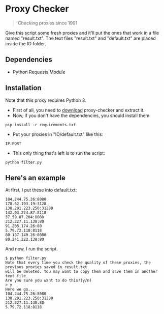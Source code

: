 # Proxy Checker
> Checking proxies since 1901

Give this script some fresh proxies and it'll put the ones that work in a file named "result.txt".
The text files "result.txt" and "default.txt" are placed inside the IO folder.

## Dependencies

- Python Requests Module

## Installation

Note that this proxy requires Python 3.
- First of all, you need to [download][dl] proxy-checker and extract it.
- Now, if you don't have the dependencies, you should install them:

```shell
pip install -r requirements.txt
```

- Put your proxies in "IO/default.txt" like this:
```
IP:PORT
```

- This only thing that's left is to run the script:

```shell
python filter.py
```

## Here's an example

At first, I put these into default.txt:
```
104.244.75.26:8080
178.62.193.19:3128
138.201.223.250:31288
142.93.224.87:8118
37.59.87.204:8080
212.227.11.130:80
91.205.174.26:80
5.79.72.118:8118
80.187.140.26:8080
80.241.222.138:80
```

And now, I run the script.

```shell
$ python filter.py
Note that every time you check the quality of these proxies, the previous proxies saved in result.txt
will be deleted. You may want to copy them and save them in another text file
Are you sure you want to do this?(y/n)
> y
Here we go...
104.244.75.26:8080
138.201.223.250:31288
212.227.11.130:80
5.79.72.118:8118
```

[dl]:https://github.com/TinyPuff/proxy-checker/archive/master.zip
